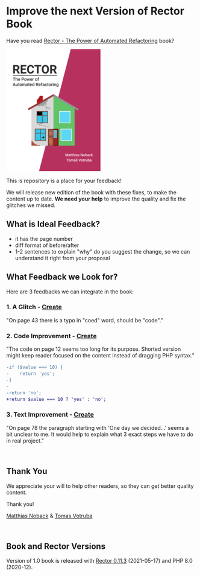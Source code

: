 # Improve the next Version of Rector Book

Have you read [Rector - The Power of Automated Refactoring](https://leanpub.com/rector-the-power-of-automated-refactoring) book?

![Rector - The Power of Automated Refactoring book](images/book_title.png)

This is repository is a place for your feedback!  

We will release new edition of the book with these fixes, to make the content up to date. **We need your help** to improve the quality and fix the glitches we missed.

## What is Ideal Feedback?

- it has the page number
- diff format of before/after
- 1-2 sentences to explain "why" do you suggest the change, so we can understand it right from your proposal


## What Feedback we Look for?

Here are 3 feedbacks we can integrate in the book:

### 1. A Glitch - [Create](https://github.com/rectorphp/the-power-of-automated-refactoring-feedback/issues/new?assignees=&labels=glitch&template=1_glitch.md)

"On page 43 there is a typo in "coed" word, should be "code"."

### 2. Code Improvement - [Create](https://github.com/rectorphp/the-power-of-automated-refactoring-feedback/issues/new?assignees=&labels=code&template=2_code.md)

"The code on page 12 seems too long for its purpose. Shorted version might keep reader focused on the content instead of dragging PHP syntax."

```diff
-if ($value === 10) {
-    return 'yes'; 
-}
-
-return 'no';
+return $value === 10 ? 'yes' : 'no';
```

### 3. Text Improvement - [Create](https://github.com/rectorphp/the-power-of-automated-refactoring-feedback/issues/new?assignees=&labels=text&template=3_text.md)

"On page 78 the paragraph starting with 'One day we decided...' seems a bit unclear to me. It would help to explain what 3 exact steps we have to do in real project."

<br>

## Thank You

We appreciate your will to help other readers, so they can get better quality content.

Thank you!

[Matthias Noback](https://matthiasnoback.nl/) & [Tomas Votruba](https://tomasvotruba.com/)

<br>

## Book and Rector Versions

Version of 1.0 book is released with [Rector 0.11.3](https://github.com/rectorphp/rector-src/releases/tag/0.11.3) (2021-05-17) and PHP 8.0 (2020-12).